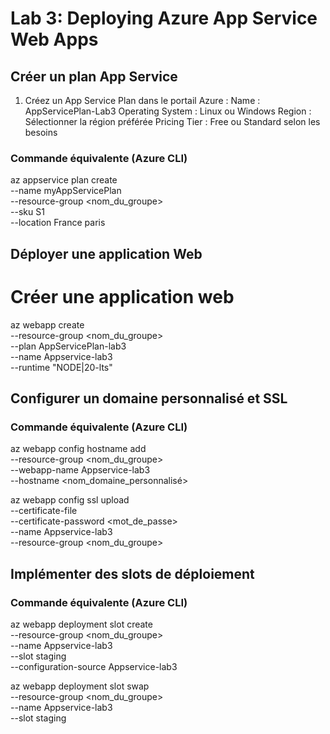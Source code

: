 # Lab 3: Deploying Azure App Service Web Apps

## Créer un plan App Service
1. Créez un App Service Plan dans le portail Azure :
    Name : AppServicePlan-Lab3
    Operating System : Linux ou Windows
    Region : Sélectionner la région préférée
    Pricing Tier : Free ou Standard selon les besoins

### Commande équivalente (Azure CLI)
az appservice plan create \
  --name myAppServicePlan \
  --resource-group <nom_du_groupe> \
  --sku S1 \
  --location France paris

## Déployer une application Web

# Créer une application web
az webapp create \
  --resource-group <nom_du_groupe> \
  --plan AppServicePlan-lab3 \
  --name Appservice-lab3 \
  --runtime "NODE|20-lts"

## Configurer un domaine personnalisé et SSL

### Commande équivalente (Azure CLI)
az webapp config hostname add \
  --resource-group <nom_du_groupe> \
  --webapp-name Appservice-lab3 \
  --hostname <nom_domaine_personnalisé>

az webapp config ssl upload \
  --certificate-file <certificat> \
  --certificate-password <mot_de_passe> \
  --name Appservice-lab3 \
  --resource-group <nom_du_groupe>

## Implémenter des slots de déploiement

### Commande équivalente (Azure CLI)
az webapp deployment slot create \
  --resource-group <nom_du_groupe> \
  --name Appservice-lab3 \
  --slot staging \
  --configuration-source Appservice-lab3

az webapp deployment slot swap \
  --resource-group <nom_du_groupe> \
  --name Appservice-lab3 \
  --slot staging